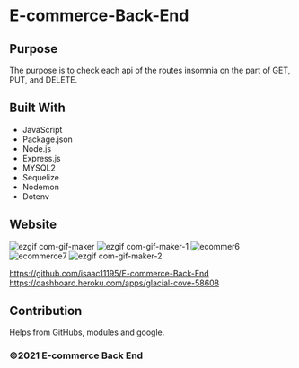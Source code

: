 # E-commerce-Back-End

## Purpose
The purpose is to check each api of the routes insomnia on the part of GET, PUT, and DELETE.

## Built With
* JavaScript
* Package.json
* Node.js
* Express.js
* MYSQL2
* Sequelize
* Nodemon
* Dotenv


## Website



![ezgif com-gif-maker](https://user-images.githubusercontent.com/77993627/119181945-47c99a80-ba40-11eb-8022-fed9b7395ca4.gif)
![ezgif com-gif-maker-1](https://user-images.githubusercontent.com/77993627/119183101-9f1c3a80-ba41-11eb-9282-8ad287c08363.gif)
![ecommer6](https://user-images.githubusercontent.com/77993627/119183102-9fb4d100-ba41-11eb-9627-9dcc8e27e28f.gif)
![ecommerce7](https://user-images.githubusercontent.com/77993627/119183104-a04d6780-ba41-11eb-8d3b-4f84459ca03a.gif)
![ezgif com-gif-maker-2](https://user-images.githubusercontent.com/77993627/119183107-a0e5fe00-ba41-11eb-944a-1a03153404b3.gif)


https://github.com/isaac11195/E-commerce-Back-End
https://dashboard.heroku.com/apps/glacial-cove-58608

## Contribution
Helps from GitHubs, modules and google.

### ©️2021 E-commerce Back End
